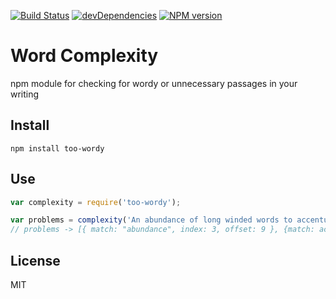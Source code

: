 [![Build Status](https://travis-ci.org/duereg/too-wordy.svg?branch=master)](https://travis-ci.org/duereg/too-wordy)
[![devDependencies](https://david-dm.org/duereg/too-wordy/dev-status.svg)](https://david-dm.org/duereg/too-wordy#info=devDependencies&view=table)
[![NPM version](https://badge.fury.io/js/too-wordy.svg)](http://badge.fury.io/js/too-wordy)

# Word Complexity

npm module for checking for wordy or unnecessary passages in your writing

## Install

```shell
npm install too-wordy
```

## Use

```javascript
var complexity = require('too-wordy');

var problems = complexity('An abundance of long winded words to accentuate this boring sentence......');
// problems -> [{ match: "abundance", index: 3, offset: 9 }, {match: accentuate, ....}]
```

## License
MIT
